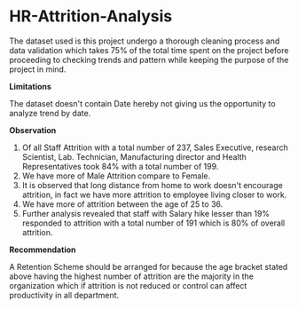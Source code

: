 # HR-Attrition-Analysis
The dataset used is this project undergo a thorough cleaning process and data validation which takes 75% of the total time spent on the project before proceeding to checking trends and pattern while keeping the purpose of the project in mind.

**Limitations**

The dataset doesn't contain Date hereby not giving us the opportunity to analyze trend by date.


**Observation**

1. Of all Staff Attrition with a total number of 237, Sales Executive, research Scientist, Lab. Technician, Manufacturing director and Health Representatives took 84% 
   with a total number of  199.
2. We have more of Male Attrition compare to Female.
3. It is observed that long distance from home to work doesn't encourage attrition, in fact we have more attrition to employee living closer to work.
4. We have more of attrition between the age of 25 to 36.
5. Further analysis revealed that staff with Salary hike lesser than 19% responded to attrition with a total number of 191 which is 80% of overall attrition.


**Recommendation**

A Retention Scheme should be arranged for because the age bracket stated above having the highest number of attrition are the majority in the organization which if attrition is not reduced or control can affect productivity in all department.
